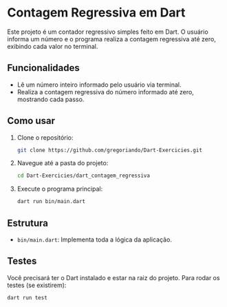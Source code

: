 # Contagem Regressiva em Dart

Este projeto é um contador regressivo simples feito em Dart. O usuário informa um número e o programa realiza a contagem regressiva até zero, exibindo cada valor no terminal.

## Funcionalidades

- Lê um número inteiro informado pelo usuário via terminal.
- Realiza a contagem regressiva do número informado até zero, mostrando cada passo.

## Como usar

1. Clone o repositório:
    ```sh
    git clone https://github.com/gregoriando/Dart-Exercicies.git
    ```
2. Navegue até a pasta do projeto:
    ```sh
    cd Dart-Exercicies/dart_contagem_regressiva
    ```
3. Execute o programa principal:
    ```sh
    dart run bin/main.dart
    ```

## Estrutura

- `bin/main.dart`: Implementa toda a lógica da aplicação.

## Testes

Você precisará ter o Dart instalado e estar na raiz do projeto.
Para rodar os testes (se existirem):

```sh
dart run test
```